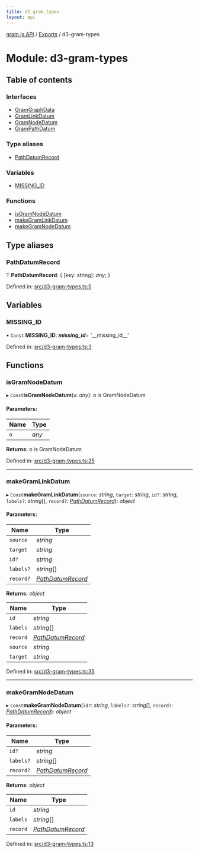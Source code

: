 ```yaml
---
title: d3_gram_types
layout: api
---
```


[gram.js API](../README.md) / [Exports](../modules.md) / d3-gram-types

# Module: d3-gram-types

## Table of contents

### Interfaces

- [GramGraphData](../interfaces/d3_gram_types.gramgraphdata.md)
- [GramLinkDatum](../interfaces/d3_gram_types.gramlinkdatum.md)
- [GramNodeDatum](../interfaces/d3_gram_types.gramnodedatum.md)
- [GramPathDatum](../interfaces/d3_gram_types.grampathdatum.md)

### Type aliases

- [PathDatumRecord](d3_gram_types.md#pathdatumrecord)

### Variables

- [MISSING\_ID](d3_gram_types.md#missing_id)

### Functions

- [isGramNodeDatum](d3_gram_types.md#isgramnodedatum)
- [makeGramLinkDatum](d3_gram_types.md#makegramlinkdatum)
- [makeGramNodeDatum](d3_gram_types.md#makegramnodedatum)

## Type aliases

### PathDatumRecord

Ƭ **PathDatumRecord**: { [key: string]: *any*;  }

Defined in: [src/d3-gram-types.ts:5](https://github.com/gram-data/d3-gram/blob/3dd6a0d/src/d3-gram-types.ts#L5)

## Variables

### MISSING\_ID

• `Const` **MISSING\_ID**: *__missing_id__*= '\_\_missing\_id\_\_'

Defined in: [src/d3-gram-types.ts:3](https://github.com/gram-data/d3-gram/blob/3dd6a0d/src/d3-gram-types.ts#L3)

## Functions

### isGramNodeDatum

▸ `Const`**isGramNodeDatum**(`o`: *any*): o is GramNodeDatum

#### Parameters:

Name | Type |
------ | ------ |
`o` | *any* |

**Returns:** o is GramNodeDatum

Defined in: [src/d3-gram-types.ts:25](https://github.com/gram-data/d3-gram/blob/3dd6a0d/src/d3-gram-types.ts#L25)

___

### makeGramLinkDatum

▸ `Const`**makeGramLinkDatum**(`source`: *string*, `target`: *string*, `id?`: *string*, `labels?`: *string*[], `record?`: [*PathDatumRecord*](d3_gram_types.md#pathdatumrecord)): *object*

#### Parameters:

Name | Type |
------ | ------ |
`source` | *string* |
`target` | *string* |
`id?` | *string* |
`labels?` | *string*[] |
`record?` | [*PathDatumRecord*](d3_gram_types.md#pathdatumrecord) |

**Returns:** *object*

Name | Type |
------ | ------ |
`id` | *string* |
`labels` | *string*[] |
`record` | [*PathDatumRecord*](d3_gram_types.md#pathdatumrecord) |
`source` | *string* |
`target` | *string* |

Defined in: [src/d3-gram-types.ts:35](https://github.com/gram-data/d3-gram/blob/3dd6a0d/src/d3-gram-types.ts#L35)

___

### makeGramNodeDatum

▸ `Const`**makeGramNodeDatum**(`id?`: *string*, `labels?`: *string*[], `record?`: [*PathDatumRecord*](d3_gram_types.md#pathdatumrecord)): *object*

#### Parameters:

Name | Type |
------ | ------ |
`id?` | *string* |
`labels?` | *string*[] |
`record?` | [*PathDatumRecord*](d3_gram_types.md#pathdatumrecord) |

**Returns:** *object*

Name | Type |
------ | ------ |
`id` | *string* |
`labels` | *string*[] |
`record` | [*PathDatumRecord*](d3_gram_types.md#pathdatumrecord) |

Defined in: [src/d3-gram-types.ts:13](https://github.com/gram-data/d3-gram/blob/3dd6a0d/src/d3-gram-types.ts#L13)
